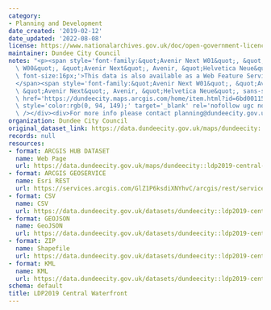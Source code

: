 ```yaml
---
category:
- Planning and Development
date_created: '2019-02-12'
date_updated: '2022-08-08'
license: https://www.nationalarchives.gov.uk/doc/open-government-licence/version/3/
maintainer: Dundee City Council
notes: "<p><span style='font-family:&quot;Avenir Next W01&quot;, &quot;Avenir Next\
  \ W00&quot;, &quot;Avenir Next&quot;, Avenir, &quot;Helvetica Neue&quot;, sans-serif;\
  \ font-size:16px;'>This data is also available as a Web Feature Service (WFS) at\_\
  </span><span style='font-family:&quot;Avenir Next W01&quot;, &quot;Avenir Next W00&quot;,\
  \ &quot;Avenir Next&quot;, Avenir, &quot;Helvetica Neue&quot;, sans-serif; font-size:16px;'><a\
  \ href='https://dundeecity.maps.arcgis.com/home/item.html?id=6bd0011538594e8e9f422d24b22d7f8c#overview'\
  \ style='color:rgb(0, 94, 149);' target='_blank' rel='nofollow ugc noopener noreferrer'>https://dundeecity.maps.arcgis.com/home/item.html?id=6bd0011538594e8e9f422d24b22d7f8c#overview</a></span><div><br\
  \ /></div><div>For more info please contact planning@dundeecity.gov.uk</div></p>"
organization: Dundee City Council
original_dataset_link: https://data.dundeecity.gov.uk/maps/dundeecity::ldp2019-central-waterfront
records: null
resources:
- format: ARCGIS HUB DATASET
  name: Web Page
  url: https://data.dundeecity.gov.uk/maps/dundeecity::ldp2019-central-waterfront
- format: ARCGIS GEOSERVICE
  name: Esri REST
  url: https://services.arcgis.com/GlZ1P6ksdiXNYhvC/arcgis/rest/services/LDP2019_WFL1/FeatureServer/2
- format: CSV
  name: CSV
  url: https://data.dundeecity.gov.uk/datasets/dundeecity::ldp2019-central-waterfront.csv?where=1=1&outSR=%7B%22latestWkid%22%3A27700%2C%22wkid%22%3A27700%7D
- format: GEOJSON
  name: GeoJSON
  url: https://data.dundeecity.gov.uk/datasets/dundeecity::ldp2019-central-waterfront.geojson?where=1=1&outSR=%7B%22latestWkid%22%3A27700%2C%22wkid%22%3A27700%7D
- format: ZIP
  name: Shapefile
  url: https://data.dundeecity.gov.uk/datasets/dundeecity::ldp2019-central-waterfront.zip?where=1=1&outSR=%7B%22latestWkid%22%3A27700%2C%22wkid%22%3A27700%7D
- format: KML
  name: KML
  url: https://data.dundeecity.gov.uk/datasets/dundeecity::ldp2019-central-waterfront.kml?where=1=1&outSR=%7B%22latestWkid%22%3A27700%2C%22wkid%22%3A27700%7D
schema: default
title: LDP2019 Central Waterfront
---
```

